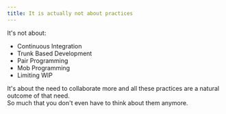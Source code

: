 ```yaml
---
title: It is actually not about practices
---
```


It's not about:
- Continuous Integration
- Trunk Based Development
- Pair Programming
- Mob Programming
- Limiting WIP

It's about the need to collaborate more and all these practices are a natural outcome of that need.  
So much that you don't even have to think about them anymore.
